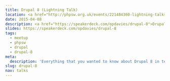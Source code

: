 ```yaml
---
title: Drupal 8 (Lightning Talk)
location: <a href="http://phpsw.org.uk/events/221484360-lightning-talks" title="PHPSW: Lightning Talks">PHPSW</a>
date: 2015-04-08
description: <a href="https://speakerdeck.com/opdavies/drupal-8">Drupal 8</a> (lightning talk)
slides: https://speakerdeck.com/opdavies/drupal-8
tags:
  - meetup
  - phpsw
  - drupal
  - drupal-8
meta:
  description: 'Everything that you wanted to know about Drupal 8 in ten minutes, but were afraid to ask!'
slug: drupal-8
nav: talks
---
```

